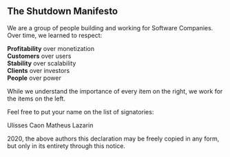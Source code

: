 ## The Shutdown Manifesto

We are a group of people building and working for Software Companies.
Over time, we learned to respect:

**Profitability** over monetization  
**Customers** over users  
**Stability** over scalability  
**Clients** over investors  
**People** over power

While we understand the importance of every item on the right, we work for the items on the left.

Feel free to put your name on the list of signatories:

Ulisses Caon
Matheus Lazarin


2020, the above authors
this declaration may be freely copied in any form,
but only in its entirety through this notice.
